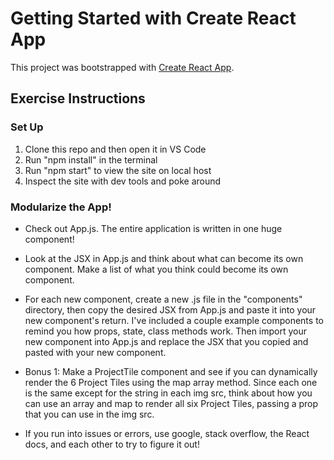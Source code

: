 # Getting Started with Create React App

This project was bootstrapped with [Create React App](https://github.com/facebook/create-react-app).

## Exercise Instructions

### Set Up
1) Clone this repo and then open it in VS Code
2) Run "npm install" in the terminal
3) Run "npm start" to view the site on local host
4) Inspect the site with dev tools and poke around

### Modularize the App!
- Check out App.js. The entire application is written in one huge component!

- Look at the JSX in App.js and think about what can become its own component. Make a list of what you
think could become its own component.

- For each new component, create a new .js file in the "components" directory, then copy the desired JSX
from App.js and paste it into your new component's return. I've included a couple example components to 
remind you how props, state, class methods work. Then import your new component into App.js and replace 
the JSX that you copied and pasted with your new component.

- Bonus 1: Make a ProjectTile component and see if you can dynamically render the 6 Project Tiles using the map array method.
Since each one is the same except for the string in each img src, think about how you can use an array and map to render all 
six Project Tiles, passing a prop that you can use in the img src.

- If you run into issues or errors, use google, stack overflow, the React docs, and each other to try to figure it out!  




